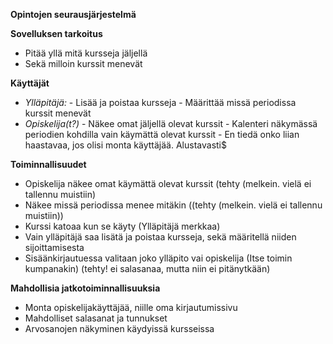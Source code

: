 **Opintojen seurausjärjestelmä**

**Sovelluksen tarkoitus**

- Pitää yllä mitä kursseja jäljellä
- Sekä milloin kurssit menevät

**Käyttäjät**

- *Ylläpitäjä:*
        - Lisää ja poistaa kursseja
        - Määrittää missä periodissa kurssit menevät
- *Opiskelija(t?)*
        - Näkee omat jäljellä olevat kurssit
        - Kalenteri näkymässä periodien kohdilla vain käymättä olevat kurssit
        - En tiedä onko liian haastavaa, jos olisi monta käyttäjää. Alustavasti$

**Toiminnallisuudet**

- Opiskelija näkee omat käymättä olevat kurssit (tehty (melkein. vielä ei tallennu muistiin)
- Näkee missä periodissa menee mitäkin ((tehty (melkein. vielä ei tallennu muistiin))
- Kurssi katoaa kun se käyty (Ylläpitäjä merkkaa)
- Vain ylläpitäjä saa lisätä ja poistaa kursseja, sekä määritellä niiden sijoittamisesta
- Sisäänkirjautuessa valitaan joko ylläpito vai opiskelija (Itse toimin kumpanakin) (tehty! ei salasanaa, mutta niin ei pitänytkään)

**Mahdollisia jatkotoiminnallisuuksia**

- Monta opiskelijakäyttäjää, niille oma kirjautumissivu
- Mahdolliset salasanat ja tunnukset
- Arvosanojen näkyminen käydyissä kursseissa
